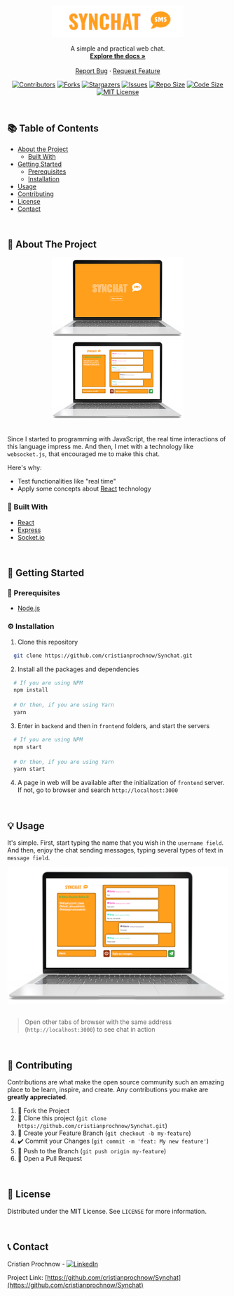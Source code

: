<!-- PROJECT LOGO -->
<p align="center">
  <a href="https://github.com/cristianprochnow/Synchat">
    <img src=".github/logo.png" alt="Logo" width="300">
  </a>

  <p align="center">
    A simple and practical web chat.
    <br />
    <a href="https://github.com/cristianprochnow/Synchat"><strong>Explore the docs »</strong></a>
    <br />
    <br />
    <a href="https://github.com/cristianprochnow/Synchat/issues">Report Bug</a>
    ·
    <a href="https://github.com/cristianprochnow/Synchat/issues">Request Feature</a>
  </p>
</p>

<!-- PROJECT SHIELDS -->
<div align="center">

  [![Contributors][contributors-shield]][contributors-url]
  [![Forks][forks-shield]][forks-url]
  [![Stargazers][stars-shield]][stars-url]
  [![Issues][issues-shield]][issues-url]
  [![Repo Size][repo-size-shield]][repo-size-url]
  [![Code Size][code-size-shield]][code-size-url]
  [![MIT License][license-shield]][license-url]

</div>
<br />

<!-- TABLE OF CONTENTS -->
<h2>📚 Table of Contents</h2>

* [About the Project](#about-the-project)
  * [Built With](#built-with)
* [Getting Started](#getting-started)
  * [Prerequisites](#prerequisites)
  * [Installation](#installation)
* [Usage](#usage)
* [Contributing](#contributing)
* [License](#license)
* [Contact](#contact)

<br />

<!-- ABOUT THE PROJECT -->
<h2 id="about-the-project">📖 About The Project</h2>

<div align="center">
  <a href="./.github/notebook-home-screen.png">
    <img
      src="./.github/notebook-home-screen.png"
      alt="Synchat Home Screen"
      width="300"
    />
  </a>
  <a href="./.github/notebook-chat-without-name.png">
    <img
      src="./.github/notebook-chat-without-name.png"
      alt="Synchat Chat Screen"
      width="300"
    />
  </a>
</div>

<br />

Since I started to programming with JavaScript, the real time interactions of this language impress me. And then, I met with a technology like `websocket.js`, that encouraged me to make this chat.

Here's why:
* Test functionalities like "real time"
* Apply some concepts about [React](https://github.com/facebook/react) technology



<h3 id="built-with">🔧 Built With</h3>

* [React](https://github.com/facebook/react)
* [Express](https://github.com/expressjs/express)
* [Socket.io](https://github.com/socketio/socket.io)

<br />

<!-- GETTING STARTED -->
<h2 id="getting-started">🚀 Getting Started</h2>

<h3 id="prerequisites">📝 Prerequisites</h3>

* [Node.js](https://nodejs.org/en/download/package-manager/)

<h3 id="installation">⚙️ Installation</h3>

1. Clone this repository

```sh
  git clone https://github.com/cristianprochnow/Synchat.git
```

2. Install all the packages and dependencies

```sh
  # If you are using NPM
  npm install

  # Or then, if you are using Yarn
  yarn
```

3. Enter in `backend` and then in `frontend` folders, and start the servers

```sh
  # If you are using NPM
  npm start

  # Or then, if you are using Yarn
  yarn start
```

4. A page in web will be available after the initialization of `frontend` server. If not, go to browser and search `http://localhost:3000`

<br />

<!-- USAGE EXAMPLES -->
<h2 id="usage">💡 Usage</h2>

It's simple. First, start typing the name that you wish in the `username field`. And then, enjoy the chat sending messages, typing several types of text in `message field`.

<div align="center">
  <a href="./.github/notebook-chat-with-name.png">
    <img
      src="./.github/notebook-chat-with-name.png"
      alt="Synchat Chat Screen"
    />
  </a>
</div>

<br />

> Open other tabs of browser with the same address (`http://localhost:3000`) to see chat in action


<br />

<!-- CONTRIBUTING -->
<h2 id="contributing">🔗 Contributing</h2>

Contributions are what make the open source community such an amazing place to be learn, inspire, and create. Any contributions you make are **greatly appreciated**.

1. 🍴 Fork the Project
2. 👯 Clone this project (`git clone https://github.com/cristianprochnow/Synchat.git`)
3. 🔀 Create your Feature Branch (`git checkout -b my-feature`)
4. ✔️ Commit your Changes (`git commit -m 'feat: My new feature'`)
5. 📌 Push to the Branch (`git push origin my-feature`)
6. 🔁 Open a Pull Request

<br />

<!-- LICENSE -->
<h2 id="license">📜 License</h2>

Distributed under the MIT License. See `LICENSE` for more information.

<br />

<!-- CONTACT -->
<h2 id="contact">📞 Contact</h2>

Cristian Prochnow - [![LinkedIn][linkedin-shield]][linkedin-url]

Project Link: [https://github.com/cristianprochnow/Synchat](https://github.com/cristianprochnow/Synchat)

<!-- MARKDOWN LINKS & IMAGES -->
<!-- https://www.markdownguide.org/basic-syntax/#reference-style-links -->
[contributors-shield]: https://img.shields.io/github/contributors/cristianprochnow/Synchat.svg?style=flat
[contributors-url]: https://github.com/cristianprochnow/Synchat/graphs/contributors
[forks-shield]: https://img.shields.io/github/forks/cristianprochnow/Synchat.svg?style=flat
[forks-url]: https://github.com/cristianprochnow/Synchat/network/members
[stars-shield]: https://img.shields.io/github/stars/cristianprochnow/Synchat.svg?style=flat
[stars-url]: https://github.com/cristianprochnow/Synchat/stargazers
[issues-shield]: https://img.shields.io/github/issues/cristianprochnow/Synchat.svg?style=flat
[issues-url]: https://github.com/cristianprochnow/Synchat/issues
[license-shield]: https://img.shields.io/github/license/cristianprochnow/Synchat.svg?style=flat
[license-url]: https://github.com/cristianprochnow/Synchat/blob/master/LICENSE.txt
[repo-size-shield]: https://img.shields.io/github/repo-size/cristianprochnow/Synchat.svg?style=flat
[repo-size-url]: https://github.com/cristianprochnow/Synchat
[code-size-shield]: https://img.shields.io/github/languages/code-size/cristianprochnow/Synchat
[code-size-url]: https://github.com/cristianprochnow/Synchat
[linkedin-shield]: https://img.shields.io/badge/-LinkedIn-black.svg?style=flat&logo=linkedin&colorB=0077b4
[linkedin-url]: https://www.linkedin.com/in/cristianprochnow
